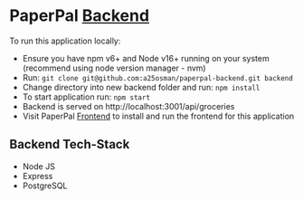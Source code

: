 # PaperPal [Backend](https://paperpal-db.herokuapp.com/api/groceries)

To run this application locally:
- Ensure you have npm v6+ and Node v16+ running on your system (recommend using node version manager - nvm)
- Run: `git clone git@github.com:a25osman/paperpal-backend.git backend`
- Change directory into new backend folder and run: `npm install`
- To start application run: `npm start`
- Backend is served on http://localhost:3001/api/groceries
- Visit PaperPal [Frontend](https://github.com/a25osman/paperpal-frontend) to install and run the frontend for this application 

## Backend Tech-Stack
- Node JS
- Express
- PostgreSQL
